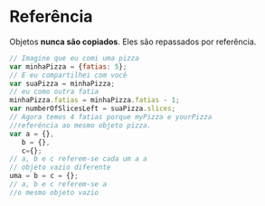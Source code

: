 # Referência

Objetos **nunca são copiados**. Eles são repassados por referência.

```js
// Imagine que eu comi uma pizza
var minhaPizza = {fatias: 5};
// E eu compartilhei com você
var suaPizza = minhaPizza;
// eu como outra fatia
minhaPizza.fatias = minhaPizza.fatias - 1;
var numberOfSlicesLeft = suaPizza.slices;
// Agora temos 4 fatias porque myPizza e yourPizza
//referência ao mesmo objeto pizza.
var a = {},
   b = {},
   c={};
// a, b e c referem-se cada um a a
// objeto vazio diferente
uma = b = c = {};
// a, b e c referem-se a
//o mesmo objeto vazio
```